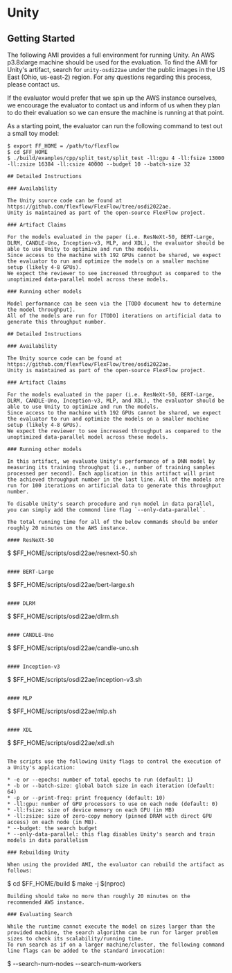 # Unity

## Getting Started

The following AMI provides a full environment for running Unity. An AWS p3.8xlarge machine should be used for the evaluation. To find the AMI for Unity's artifact, search for `unity-osdi22ae` under the public images in the US East (Ohio, us-east-2) region. For any questions regarding this process, please contact us. 

If the evaluator would prefer that we spin up the AWS instance ourselves, we encourage the evaluator to contact us and inform of us when they plan to do their evaluation so we can ensure the machine is running at that point. 

As a starting point, the evaluator can run the following command to test out a small toy model:

```
$ export FF_HOME = /path/to/flexflow
$ cd $FF_HOME
$ ./build/examples/cpp/split_test/split_test -ll:gpu 4 -ll:fsize 13000 -ll:zsize 16384 -ll:csize 40000 --budget 10 --batch-size 32

## Detailed Instructions

### Availability

The Unity source code can be found at https://github.com/flexflow/FlexFlow/tree/osdi2022ae. 
Unity is maintained as part of the open-source FlexFlow project.

### Artifact Claims

For the models evaluated in the paper (i.e. ResNeXt-50, BERT-Large, DLRM, CANDLE-Uno, Inception-v3, MLP, and XDL), the evaluator should be able to use Unity to optimize and run the models.
Since access to the machine with 192 GPUs cannot be shared, we expect the evaluator to run and optimize the models on a smaller machine setup (likely 4-8 GPUs).
We expect the reviewer to see increased throughput as compared to the unoptimized data-parallel model across these models.

### Running other models

Model performance can be seen via the [TODO document how to determine the model throughput]. 
All of the models are run for [TODO] iterations on artificial data to generate this throughput number.

## Detailed Instructions

### Availability

The Unity source code can be found at https://github.com/flexflow/FlexFlow/tree/osdi2022ae. 
Unity is maintained as part of the open-source FlexFlow project.

### Artifact Claims

For the models evaluated in the paper (i.e. ResNeXt-50, BERT-Large, DLRM, CANDLE-Uno, Inception-v3, MLP, and XDL), the evaluator should be able to use Unity to optimize and run the models.
Since access to the machine with 192 GPUs cannot be shared, we expect the evaluator to run and optimize the models on a smaller machine setup (likely 4-8 GPUs).
We expect the reviewer to see increased throughput as compared to the unoptimized data-parallel model across these models.

### Running other models

In this artifact, we evaluate Unity's performance of a DNN model by measuring its training throughput (i.e., number of training samples processed per second). Each application in this artifact will print the achieved throughput number in the last line. All of the models are run for 100 iterations on artificial data to generate this throughput number.

To disable Unity's search procedure and run model in data parallel, you can simply add the commond line flag `--only-data-parallel`.

The total running time for all of the below commands should be under roughly 20 minutes on the AWS instance. 

#### ResNeXt-50

```
$ $FF_HOME/scripts/osdi22ae/resnext-50.sh
```

#### BERT-Large

```
$ $FF_HOME/scripts/osdi22ae/bert-large.sh
```

#### DLRM

```
$ $FF_HOME/scripts/osdi22ae/dlrm.sh 
```

#### CANDLE-Uno

```
$ $FF_HOME/scripts/osdi22ae/candle-uno.sh
```

#### Inception-v3

```
$ $FF_HOME/scripts/osdi22ae/inception-v3.sh
```

#### MLP

```
$ $FF_HOME/scripts/osdi22ae/mlp.sh
```

#### XDL

```
$ $FF_HOME/scripts/osdi22ae/xdl.sh
```

The scripts use the following Unity flags to control the execution of a Unity's application:

* -e or --epochs: number of total epochs to run (default: 1)
* -b or --batch-size: global batch size in each iteration (default: 64)
* -p or --print-freq: print frequency (default: 10)
* -ll:gpu: number of GPU processors to use on each node (default: 0)
* -ll:fsize: size of device memory on each GPU (in MB)
* -ll:zsize: size of zero-copy memory (pinned DRAM with direct GPU access) on each node (in MB). 
* --budget: the search budget
* --only-data-parallel: this flag disables Unity's search and train models in data parallelism

### Rebuilding Unity

When using the provided AMI, the evaluator can rebuild the artifact as follows:
```
$ cd $FF_HOME/build
$ make -j $(nproc)
```
Building should take no more than roughly 20 minutes on the recommended AWS instance.

### Evaluating Search

While the runtime cannot execute the model on sizes larger than the provided machine, the search algorithm can be run for larger problem sizes to check its scalability/running time.
To run search as if on a larger machine/cluster, the following command line flags can be added to the standard invocation:

```
$ <standard-invocation> --search-num-nodes <desired-num-nodes> --search-num-workers <desired-num-gpus-per-node>
```
